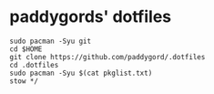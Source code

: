 # paddygords' dotfiles

```
sudo pacman -Syu git
cd $HOME
git clone https://github.com/paddygord/.dotfiles
cd .dotfiles
sudo pacman -Syu $(cat pkglist.txt)
stow */
```
